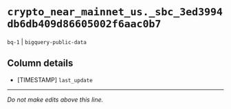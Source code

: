 # `crypto_near_mainnet_us._sbc_3ed3994db6db409d86605002f6aac0b7`
`bq-1` | `bigquery-public-data`

## Column details
* [TIMESTAMP] `last_update`

-------------------------------------------------------------------------------
*Do not make edits above this line.*
